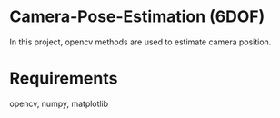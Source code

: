 # Camera-Pose-Estimation (6DOF)
In this project, opencv methods are used to estimate camera position.

# Requirements
opencv, numpy, matplotlib
